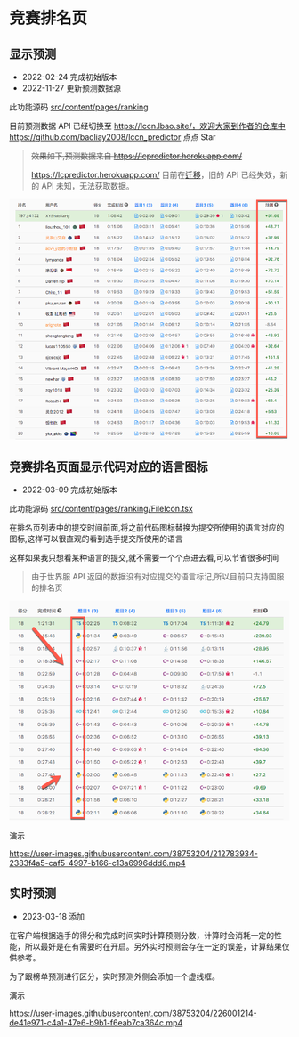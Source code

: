 # 竞赛排名页

## 显示预测

- 2022-02-24 完成初始版本
- 2022-11-27 更新预测数据源

此功能源码 [src/content/pages/ranking](../src/content/pages/ranking)

目前预测数据 API 已经切换至 https://lccn.lbao.site/，欢迎大家到作者的仓库中 https://github.com/baoliay2008/lccn_predictor 点点 Star

> ~~效果如下,预测数据来自 https://lcpredictor.herokuapp.com/~~
>
> https://lcpredictor.herokuapp.com/ 目前在[迁移](https://github.com/SysSn13/leetcode-rating-predictor/issues/48)，旧的 API 已经失效，新的 API 未知，无法获取数据。

![rating-predictor](assets/rating-predictor.png)

## 竞赛排名页面显示代码对应的语言图标

- 2022-03-09 完成初始版本

此功能源码 [src/content/pages/ranking/FileIcon.tsx](../src/content/pages/ranking/FileIcon.tsx)

在排名页列表中的提交时间前面,将之前代码图标替换为提交所使用的语言对应的图标,这样可以很直观的看到选手提交所使用的语言

这样如果我只想看某种语言的提交,就不需要一个个点进去看,可以节省很多时间

> 由于世界服 API 返回的数据没有对应提交的语言标记,所以目前只支持国服的排名页

![show-file-icon](./assets/show-file-icon.png)

演示

https://user-images.githubusercontent.com/38753204/212783934-2383f4a5-caf5-4997-b166-c13a6996ddd6.mp4

## 实时预测

- 2023-03-18 添加

在客户端根据选手的得分和完成时间实时计算预测分数，计算时会消耗一定的性能，所以最好是在有需要时在开启。另外实时预测会存在一定的误差，计算结果仅供参考。

为了跟榜单预测进行区分，实时预测外侧会添加一个虚线框。

演示

https://user-images.githubusercontent.com/38753204/226001214-de41e971-c4a1-47e6-b9b1-f6eab7ca364c.mp4

